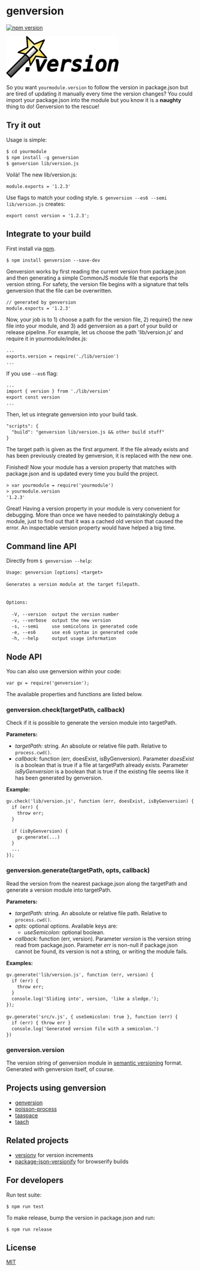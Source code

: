 # genversion

[![npm version](https://badge.fury.io/js/genversion.svg)](https://www.npmjs.com/package/genversion)

![Logo](doc/logo.png?raw=true "Abracadabra...and behold!")

So you want `yourmodule.version` to follow the version in package.json but are tired of updating it manually every time the version changes? You could import your package.json into the module but you know it is a **naughty** thing to do! Genversion to the rescue!

## Try it out

Usage is simple:

    $ cd yourmodule
    $ npm install -g genversion
    $ genversion lib/version.js

Voilà! The new lib/version.js:

    module.exports = '1.2.3'

Use flags to match your coding style. `$ genversion --es6 --semi lib/version.js` creates:

    export const version = '1.2.3';

## Integrate to your build

First install via [npm](https://www.npmjs.com/package/genversion).

    $ npm install genversion --save-dev

Genversion works by first reading the current version from package.json and then generating a simple CommonJS module file that exports the version string. For safety, the version file begins with a signature that tells genversion that the file can be overwritten.

    // generated by genversion
    module.exports = '1.2.3'

Now, your job is to 1) choose a path for the version file, 2) require() the new file into your module, and 3) add genversion as a part of your build or release pipeline. For example, let us choose the path 'lib/version.js' and require it in yourmodule/index.js:

    ...
    exports.version = require('./lib/version')
    ...

If you use `--es6` flag:

    ...
    import { version } from './lib/version'
    export const version
    ...

Then, let us integrate genversion into your build task.

    "scripts": {
      "build": "genversion lib/version.js && other build stuff"
    }

The target path is given as the first argument. If the file already exists and has been previously created by genversion, it is replaced with the new one.

Finished! Now your module has a version property that matches with package.json and is updated every time you build the project.

    > var yourmodule = require('yourmodule')
    > yourmodule.version
    '1.2.3'

Great! Having a version property in your module is very convenient for debugging. More than once we have needed to painstakingly debug a module, just to find out that it was a cached old version that caused the error. An inspectable version property would have helped a big time.


## Command line API

Directly from `$ genversion --help`:

    Usage: genversion [options] <target>

    Generates a version module at the target filepath.


    Options:

      -V, --version  output the version number
      -v, --verbose  output the new version
      -s, --semi     use semicolons in generated code
      -e, --es6      use es6 syntax in generated code
      -h, --help     output usage information


## Node API

You can also use genversion within your code:

    var gv = require('genversion');

The available properties and functions are listed below.


### genversion.check(targetPath, callback)

Check if it is possible to generate the version module into targetPath.

**Parameters:**

- *targetPath:* string. An absolute or relative file path. Relative to `process.cwd()`.
- *callback:* function (err, doesExist, isByGenversion). Parameter *doesExist* is a boolean that is true if a file at targetPath already exists. Parameter *isByGenversion* is a boolean that is true if the existing file seems like it has been generated by genversion.

**Example:**

    gv.check('lib/version.js', function (err, doesExist, isByGenversion) {
      if (err) {
        throw err;
      }

      if (isByGenversion) {
        gv.generate(...)
      }
      ...
    });


### genversion.generate(targetPath, opts, callback)

Read the version from the nearest package.json along the targetPath and generate a version module into targetPath.

**Parameters:**

- *targetPath:* string. An absolute or relative file path. Relative to `process.cwd()`.
- *opts:* optional options. Available keys are:
  - *useSemicolon:* optional boolean.
- *callback:* function (err, version). Parameter *version* is the version string read from package.json. Parameter *err* is non-null if package.json cannot be found, its version is not a string, or writing the module fails.

**Examples:**

    gv.generate('lib/version.js', function (err, version) {
      if (err) {
        throw err;
      }
      console.log('Sliding into', version, 'like a sledge.');
    });

    gv.generate('src/v.js', { useSemicolon: true }, function (err) {
      if (err) { throw err }
      console.log('Generated version file with a semicolon.')
    })



### genversion.version

The version string of genversion module in [semantic versioning](http://semver.org/) format. Generated with genversion itself, of course.


## Projects using genversion

- [genversion](https://www.npmjs.com/package/genversion)
- [poisson-process](https://www.npmjs.com/package/poisson-process)
- [taaspace](https://www.npmjs.com/package/taaspace)
- [taach](https://www.npmjs.com/package/taach)


## Related projects

- [versiony](https://github.com/ciena-blueplanet/versiony) for version increments
- [package-json-versionify](https://github.com/nolanlawson/package-json-versionify) for browserify builds


## For developers

Run test suite:

    $ npm run test

To make release, bump the version in package.json and run:

    $ npm run release


## License

[MIT](LICENSE)
